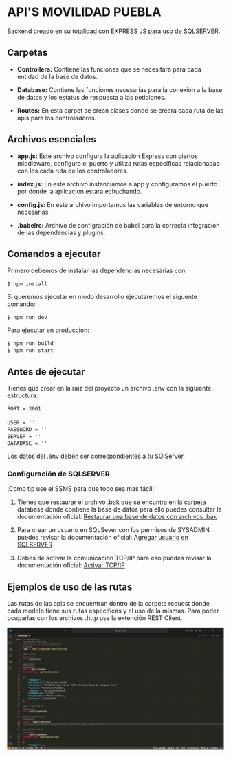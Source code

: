 # API'S MOVILIDAD PUEBLA

Backend creado en su totalidad con EXPRESS JS para uso de SQLSERVER.

## Carpetas
    
- __Controllers:__  Contiene las funciones que se necesitara para cada entidad de la base de datos.

- __Database:__ Contiene las funciones necesarias para la conexión a la base de datos y los estatus de respuesta a las peticiones.

- __Routes:__ En esta carpet se crean clases donde se creara cada ruta de las apis para los controladores.

## Archivos esenciales

- __app.js:__ Este archivo configura la aplicación Express con ciertos middleware, configura el puerto y utiliza rutas específicas relacionadas con los cada ruta de los controladores.

- __index.js:__ En este archivo instanciamos a app y configuramos el puerto por donde la aplicacion estara echuchando.

- __config.js:__ En este archivo importamos las variables de entorno que necesarias.

- __.babelrc:__ Archivo de configración de babel para la correcta integracion de las dependencias y plugins.

## Comandos a ejecutar

Primero debemos de instalar las dependencias necesarias con:

    $ npm install

Si queremos ejecutar en modo desarrollo ejecutaremos el siguente comando:

    $ npm run dev

Para ejecutar en produccion:

    $ npm run build
    $ npm run start

## Antes de ejecutar

Tienes que crear en la raiz del proyecto un archivo .env con la siguiente estructura.

    PORT = 3001

    USER = ''
    PASSWORD = ''
    SERVER = ''
    DATABASE = ''

Los datos del .env deben ser correspondientes a tu SQlServer. 

### Configuración de SQLSERVER

¡Como tip use el SSMS para que todo sea mas fácil!

1. Tienes que restaurar el archivo .bak que se encuntra en la carpeta database donde contiene la base de datos para ello puedes consultar la documentación oficial: [Restaurar una base de datos con archivos .bak][3]

[3]: https://learn.microsoft.com/es-es/sql/relational-databases/backup-restore/restore-a-database-backup-using-ssms?view=sql-server-ver16#examples

2. Para crear un usuario en SQLSever con los permisos de SYSADMIN puedes revisar la documentación oficial: [Agregar usuario en SQLSERVER][1]

[1]: https://learn.microsoft.com/en-us/sql/relational-databases/security/authentication-access/create-a-login?view=sql-server-ver16

3. Debes de activar la comunicacion TCP/IP para eso puedes revisar la documentación oficial: [Activar TCP/IP][2]

[2]: https://learn.microsoft.com/es-es/sql/database-engine/configure-windows/configure-a-server-to-listen-on-a-specific-tcp-port?view=sql-server-ver16

## Ejemplos de uso de las rutas

Las rutas de las apis se encuentran dentro de la carpeta request donde cada modelo tiene sus rutas especificas y el uso de la mismas.
Para poder ocuparlas con los archivos .http use la extención REST Client.

![GIF API USE](public/sample_api_use.gif)


